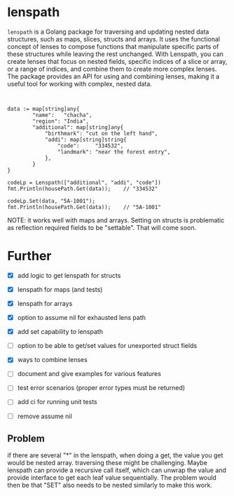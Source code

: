 # lenspath

`lenspath` is a Golang package for traversing and updating nested data structures, such as maps, slices, structs and arrays. It uses the functional concept of lenses to compose functions that manipulate specific parts of these structures while leaving the rest unchanged. With Lenspath, you can create lenses that focus on nested fields, specific indices of a slice or array, or a range of indices, and combine them to create more complex lenses. The package provides an API for using and combining lenses, making it a useful tool for working with complex, nested data.


```golang


data := map[string]any{
		"name":   "chacha",
		"region": "India",
		"additional": map[string]any{
			"birthmark": "cut on the left hand",
			"addi": map[string]string{
				"code":     "334532",
				"landmark": "near the forest entry",
			},
        }
}

codeLp = Lenspath(["additional", "addi", "code"])
fmt.Println(housePath.Get(data));    // "334532"

codeLp.Set(data, "5A-1001");
fmt.Println(housePath.Get(data));    // "5A-1001"
```


NOTE: it works well with maps and arrays. Setting on structs is problematic as reflection required fields to be "settable". That will come soon.

# Further
- [x] add logic to get lenspath for structs
- [x] lenspath for maps (and tests)
- [x] lenspath for arrays
- [x] option to assume nil for exhausted lens path
- [x] add set capability to lenspath
- [ ] option to be able to get/set values for unexported struct fields 
- [x] ways to combine lenses
- [ ] document and give examples for various features
- [ ] test error scenarios (proper error types must be returned)
- [ ] add ci for running unit tests
- [ ] remove assume nil  


## Problem

if there are several "*" in the lenspath, when doing a get, the value you get would be nested array.
traversing these might be challenging. Maybe lenspath can provide a recursive call itself, which can 
unwrap the value and provide interface to get each leaf value sequentially. 
The problem would then be that "SET" also needs to be nested similarly to make this work.
